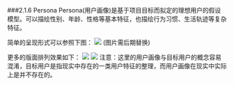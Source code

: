 ###2.1.6 Persona
Persona(用户画像)是基于项目目标而拟定的理想用户的假设模型。可以描绘性别、年龄、性格等基本特征，也描绘行为习惯、生活轨迹等复杂特征。



简单的呈现形式可以参照下图：
![](http://kitpic.makebi.net/ixd/1_5.jpg)
(图片需后期替换)

更多的版面排列效果如下：
![](http://kitpic.makebi.net/ixd/1_5_1.jpg)
![](http://kitpic.makebi.net/ixd/1_5_2.jpg)
注意：这里的用户画像与目标用户的概念容易混淆，目标用户是指现实中存在的一类用户特征的整理，而用户画像在现实中实际上是并不存在的。